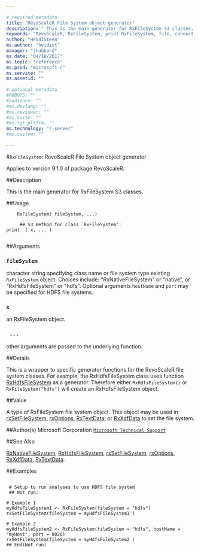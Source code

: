 ```yaml
--- 
 
# required metadata 
title: "RevoScaleR File System object generator" 
description: " This is the main generator for RxFileSystem S3 classes. " 
keywords: "RevoScaleR, RxFileSystem, print.RxFileSystem, file, connection" 
author: "HeidiSteen"
ms.author: "heidist" 
manager: "jhubbard" 
ms.date: "04/18/2017" 
ms.topic: "reference" 
ms.prod: "microsoft-r" 
ms.service: "" 
ms.assetid: "" 
 
# optional metadata 
#ROBOTS: "" 
#audience: "" 
#ms.devlang: "" 
#ms.reviewer: "" 
#ms.suite: "" 
#ms.tgt_pltfrm: "" 
ms.technology: "r-server" 
#ms.custom: "" 
 
--- 
```

 
 
 
 #`RxFileSystem`: RevoScaleR File System object generator

 Applies to version 9.1.0 of package RevoScaleR.
 
 ##Description
 
This is the main generator for RxFileSystem S3 classes.
 
 
 ##Usage

```   
  	RxFileSystem( fileSystem, ...)
  	
  	 ## S3 method for class `RxFileSystem':
print  ( x, ... )
 
```
 
 ##Arguments

   
    
 ### `fileSystem`
 character string specifying class name or file system type  existing `RxFileSystem` object.  Choices include: "RxNativeFileSystem" or "native", or "RxHdfsFileSystem" or "hdfs". Optional arguments `hostName` and `port` may be specified for HDFS file systems.  
  
    
 ### `x`
 an RxFileSystem object.  
  
    
 ### ` ...`
 other arguments are passed to the underlying function.  
  
 
 
 ##Details
 
This is a wrapper to specific generator functions for the
RevoScaleR file system classes. For example, the RxHdfsFileSystem class uses function
[RxHdfsFileSystem](rxhdfsfilesystem.md) as a generator. Therefore either `RxHdfsFileSystem()`
or `RxFileSystem("hdfs")` will create an RxHdfsFileSystem object.
 
 
 ##Value
 
A type of RxFileSystem file system object. This object may be used in
[rxSetFileSystem](rxsetfilesystem.md), [rxOptions](rxoptions.md), [RxTextData](rxtextdata.md), or
[RxXdfData](rxxdfdata.md) to set the file system.
 
 ##Author(s)
 Microsoft Corporation [`Microsoft Technical Support`](https://go.microsoft.com/fwlink/?LinkID=698556&clcid=0x409)
 
 
 ##See Also
 
[RxNativeFileSystem](rxnativefilesystem.md),
[RxHdfsFileSystem](rxhdfsfilesystem.md),
[rxSetFileSystem](rxsetfilesystem.md),
[rxOptions](rxoptions.md),
[RxXdfData](rxxdfdata.md),
[RxTextData](rxtextdata.md).
   
 ##Examples

 ```
   
  # Setup to run analyses to use HDFS file system
  ## Not run:
 
# Example 1
myHdfsFileSystem1 <- RxFileSystem(fileSystem = "hdfs")
rxSetFileSystem(fileSystem = myHdfsFileSystem1 )

# Example 2
myHdfsFileSystem2 <- RxFileSystem(fileSystem = "hdfs", hostName = "myHost", port = 8020)
rxSetFileSystem(fileSystem = myHdfsFileSystem2 )
 ## End(Not run) 
  
 
```
 
 
 
